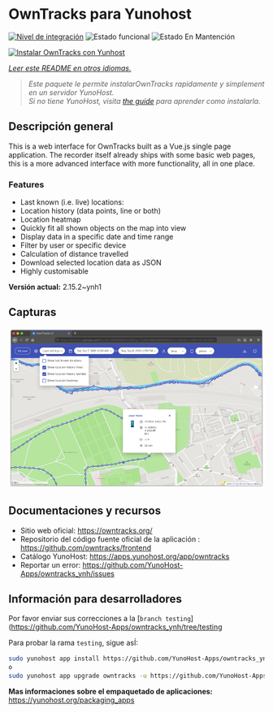 <!--
Este archivo README esta generado automaticamente<https://github.com/YunoHost/apps/tree/master/tools/readme_generator>
No se debe editar a mano.
-->

# OwnTracks para Yunohost

[![Nivel de integración](https://dash.yunohost.org/integration/owntracks.svg)](https://dash.yunohost.org/appci/app/owntracks) ![Estado funcional](https://ci-apps.yunohost.org/ci/badges/owntracks.status.svg) ![Estado En Mantención](https://ci-apps.yunohost.org/ci/badges/owntracks.maintain.svg)

[![Instalar OwnTracks con Yunhost](https://install-app.yunohost.org/install-with-yunohost.svg)](https://install-app.yunohost.org/?app=owntracks)

*[Leer este README en otros idiomas.](./ALL_README.md)*

> *Este paquete le permite instalarOwnTracks rapidamente y simplement en un servidor YunoHost.*  
> *Si no tiene YunoHost, visita [the guide](https://yunohost.org/install) para aprender como instalarla.*

## Descripción general

This is a web interface for OwnTracks built as a Vue.js single page application. The recorder itself already ships with some basic web pages, this is a more advanced interface with more functionality, all in one place.

### Features

- Last known (i.e. live) locations:
- Location history (data points, line or both)
- Location heatmap
- Quickly fit all shown objects on the map into view
- Display data in a specific date and time range
- Filter by user or specific device
- Calculation of distance travelled
- Download selected location data as JSON
- Highly customisable


**Versión actual:** 2.15.2~ynh1

## Capturas

![Captura de OwnTracks](./doc/screenshots/screenshot.png)

## Documentaciones y recursos

- Sitio web oficial: <https://owntracks.org/>
- Repositorio del código fuente oficial de la aplicación : <https://github.com/owntracks/frontend>
- Catálogo YunoHost: <https://apps.yunohost.org/app/owntracks>
- Reportar un error: <https://github.com/YunoHost-Apps/owntracks_ynh/issues>

## Información para desarrolladores

Por favor enviar sus correcciones a la [`branch testing`](https://github.com/YunoHost-Apps/owntracks_ynh/tree/testing

Para probar la rama `testing`, sigue asÍ:

```bash
sudo yunohost app install https://github.com/YunoHost-Apps/owntracks_ynh/tree/testing --debug
o
sudo yunohost app upgrade owntracks -u https://github.com/YunoHost-Apps/owntracks_ynh/tree/testing --debug
```

**Mas informaciones sobre el empaquetado de aplicaciones:** <https://yunohost.org/packaging_apps>
